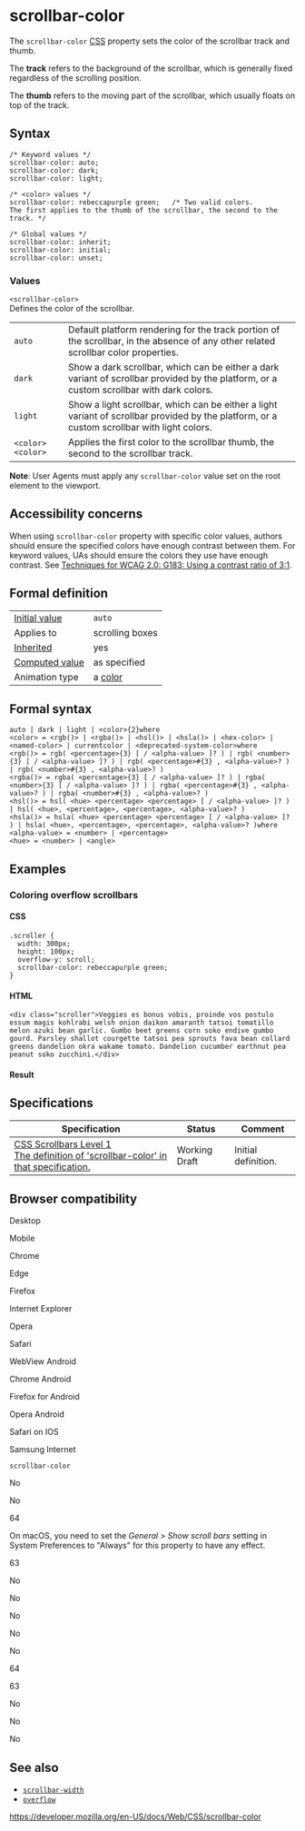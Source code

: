 # scrollbar-color

The `scrollbar-color` [CSS](https://developer.mozilla.org/en-US/docs/Web/CSS) property sets the color of the scrollbar track and thumb.

The **track** refers to the background of the scrollbar, which is generally fixed regardless of the scrolling position.

The **thumb** refers to the moving part of the scrollbar, which usually floats on top of the track.

## Syntax

    /* Keyword values */
    scrollbar-color: auto;
    scrollbar-color: dark;
    scrollbar-color: light;

    /* <color> values */
    scrollbar-color: rebeccapurple green;   /* Two valid colors.
    The first applies to the thumb of the scrollbar, the second to the track. */

    /* Global values */
    scrollbar-color: inherit;
    scrollbar-color: initial;
    scrollbar-color: unset;

### Values

`<scrollbar-color>`  
Defines the color of the scrollbar.

<table><tbody><tr class="odd"><td><code>auto</code></td><td>Default platform rendering for the track portion of the scrollbar, in the absence of any other related scrollbar color properties.</td></tr><tr class="even"><td><code>dark</code></td><td>Show a dark scrollbar, which can be either a dark variant of scrollbar provided by the platform, or a custom scrollbar with dark colors.</td></tr><tr class="odd"><td><code>light</code></td><td>Show a light scrollbar, which can be either a light variant of scrollbar provided by the platform, or a custom scrollbar with light colors.</td></tr><tr class="even"><td><code>&lt;color&gt; &lt;color&gt;</code></td><td>Applies the first color to the scrollbar thumb, the second to the scrollbar track.</td></tr></tbody></table>

**Note**: User Agents must apply any `scrollbar-color` value set on the root element to the viewport.

## Accessibility concerns

When using `scrollbar-color` property with specific color values, authors should ensure the specified colors have enough contrast between them. For keyword values, UAs should ensure the colors they use have enough contrast. See [Techniques for WCAG 2.0: G183: Using a contrast ratio of 3:1](https://www.w3.org/TR/WCAG20-TECHS/G183.html).

## Formal definition

<table><tbody><tr class="odd"><td><a href="initial_value">Initial value</a></td><td><code>auto</code></td></tr><tr class="even"><td>Applies to</td><td>scrolling boxes</td></tr><tr class="odd"><td><a href="inheritance">Inherited</a></td><td>yes</td></tr><tr class="even"><td><a href="computed_value">Computed value</a></td><td>as specified</td></tr><tr class="odd"><td>Animation type</td><td>a <a href="color_value#interpolation">color</a></td></tr></tbody></table>

## Formal syntax

    auto | dark | light | <color>{2}where
    <color> = <rgb()> | <rgba()> | <hsl()> | <hsla()> | <hex-color> | <named-color> | currentcolor | <deprecated-system-color>where
    <rgb()> = rgb( <percentage>{3} [ / <alpha-value> ]? ) | rgb( <number>{3} [ / <alpha-value> ]? ) | rgb( <percentage>#{3} , <alpha-value>? ) | rgb( <number>#{3} , <alpha-value>? )
    <rgba()> = rgba( <percentage>{3} [ / <alpha-value> ]? ) | rgba( <number>{3} [ / <alpha-value> ]? ) | rgba( <percentage>#{3} , <alpha-value>? ) | rgba( <number>#{3} , <alpha-value>? )
    <hsl()> = hsl( <hue> <percentage> <percentage> [ / <alpha-value> ]? ) | hsl( <hue>, <percentage>, <percentage>, <alpha-value>? )
    <hsla()> = hsla( <hue> <percentage> <percentage> [ / <alpha-value> ]? ) | hsla( <hue>, <percentage>, <percentage>, <alpha-value>? )where
    <alpha-value> = <number> | <percentage>
    <hue> = <number> | <angle>

## Examples

### Coloring overflow scrollbars

#### CSS

    .scroller {
      width: 300px;
      height: 100px;
      overflow-y: scroll;
      scrollbar-color: rebeccapurple green;
    }

#### HTML

    <div class="scroller">Veggies es bonus vobis, proinde vos postulo essum magis kohlrabi welsh onion daikon amaranth tatsoi tomatillo melon azuki bean garlic. Gumbo beet greens corn soko endive gumbo gourd. Parsley shallot courgette tatsoi pea sprouts fava bean collard greens dandelion okra wakame tomato. Dandelion cucumber earthnut pea peanut soko zucchini.</div>

#### Result

## Specifications

<table><thead><tr class="header"><th>Specification</th><th>Status</th><th>Comment</th></tr></thead><tbody><tr class="odd"><td><a href="https://drafts.csswg.org/css-scrollbars-1/#scrollbar-color">CSS Scrollbars Level 1<br />
<span class="small">The definition of 'scrollbar-color' in that specification.</span></a></td><td><span class="spec-wd">Working Draft</span></td><td>Initial definition.</td></tr></tbody></table>

## Browser compatibility

Desktop

Mobile

Chrome

Edge

Firefox

Internet Explorer

Opera

Safari

WebView Android

Chrome Android

Firefox for Android

Opera Android

Safari on IOS

Samsung Internet

`scrollbar-color`

No

No

64

On macOS, you need to set the _General_ &gt; _Show scroll bars_ setting in System Preferences to "Always" for this property to have any effect.

63

No

No

No

No

No

64

63

No

No

No

## See also

- [`scrollbar-width`](scrollbar-width)
- [`overflow`](overflow)

<a href="https://developer.mozilla.org/en-US/docs/Web/CSS/scrollbar-color" class="_attribution-link">https://developer.mozilla.org/en-US/docs/Web/CSS/scrollbar-color</a>
